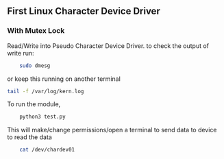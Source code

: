 ## First Linux Character Device Driver
### With Mutex Lock
Read/Write into Pseudo Character Device Driver.
to check the output of write run:
```sh
    sudo dmesg
```
or keep this running on another terminal
```sh
tail -f /var/log/kern.log
```
To run the module,
```sh
    python3 test.py
```
This will make/change permissions/open a terminal to send data to device
to read the data
```sh
    cat /dev/chardev01
```
